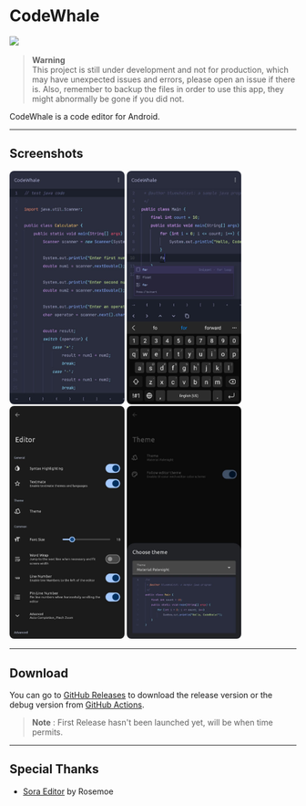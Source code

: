 # CodeWhale

<img src="http://forthebadge.com/images/badges/built-for-android.svg" /><br>

> **Warning** <br>
> This project is still under development and not for production, which may have unexpected issues and errors, please open an issue if there is.
> Also, remember to backup the files in order to use this app, they might abnormally be gone if you did not.

CodeWhale is a code editor for Android.

---

## Screenshots

<div style="overflow: hidden;">
    <img src="/screenshots/screenshot1.jpeg" alt="Screenshot 1" style="border-radius: 8px;" width="40%" align="bottom" />
    <img src="/screenshots/screenshot4.jpeg" alt="Screenshot 4" style="border-radius: 8px;" width="40%" align="bottom" />
</div>
<div style="overflow: hidden;">
    <img src="/screenshots/screenshot2.jpeg" alt="Screenshot 2" style="border-radius: 8px;" width="40%" align="bottom" />
    <img src="/screenshots/screenshot3.jpeg" alt="Screenshot 3" style="border-radius: 8px;" width="40%" align="bottom" />
</div>

---

## Download

You can go to [GitHub Releases](https://github.com/BlueWhaleYT/CodeWhale/releases) to download the release version or
the debug version from [GitHub Actions](https://github.com/BlueWhaleYT/CodeWhale/actions).

> **Note** : First Release hasn't been launched yet, will be when time permits.

---

## Special Thanks

- [Sora Editor](https://github.com/Rosemoe/sora-editor) by Rosemoe
